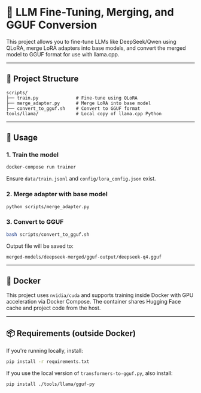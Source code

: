 # 🧠 LLM Fine-Tuning, Merging, and GGUF Conversion

This project allows you to fine-tune LLMs like DeepSeek/Qwen using QLoRA, merge LoRA adapters into base models, and convert the merged model to GGUF format for use with llama.cpp.

---

## 📁 Project Structure

```
scripts/
├── train.py              # Fine-tune using QLoRA
├── merge_adapter.py      # Merge LoRA into base model
├── convert_to_gguf.sh    # Convert to GGUF format
tools/llama/              # Local copy of llama.cpp Python
```

---

## 🚀 Usage

### 1. Train the model

```bash
docker-compose run trainer
```

Ensure `data/train.jsonl` and `config/lora_config.json` exist.

### 2. Merge adapter with base model

```bash
python scripts/merge_adapter.py
```

### 3. Convert to GGUF

```bash
bash scripts/convert_to_gguf.sh
```

Output file will be saved to:

```
merged-models/deepseek-merged/gguf-output/deepseek-q4.gguf
```

---

## 🐳 Docker

This project uses `nvidia/cuda` and supports training inside Docker with GPU acceleration via Docker Compose. The container shares Hugging Face cache and project code from the host.

---

## 📦 Requirements (outside Docker)

If you're running locally, install:

```bash
pip install -r requirements.txt
```

If you use the local version of `transformers-to-gguf.py`, also install:

```bash
pip install ./tools/llama/gguf-py
```
